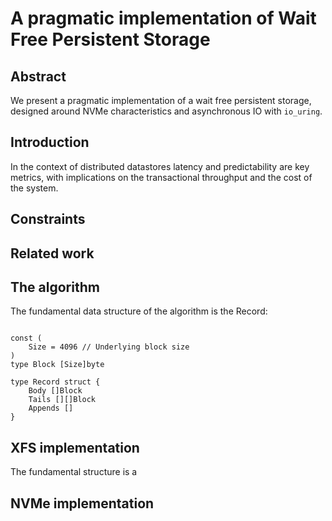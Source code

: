 # A pragmatic implementation of Wait Free Persistent Storage

## Abstract

We present a pragmatic implementation of a wait free persistent storage, designed
around NVMe characteristics and asynchronous IO with `io_uring`. 



## Introduction

In the context of distributed datastores latency and predictability are key metrics, 
with implications on the transactional throughput and the cost of the system.


## Constraints

## Related work

## The algorithm

The fundamental data structure of the algorithm is the Record:

```

const (
    Size = 4096 // Underlying block size
)
type Block [Size]byte

type Record struct {
	Body []Block
	Tails [][]Block
	Appends []
}

```

## XFS implementation

The fundamental structure is a 


## NVMe implementation
